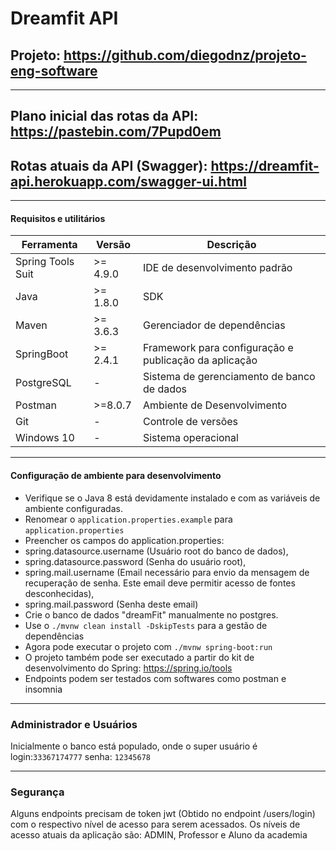 # Dreamfit API
## Projeto: https://github.com/diegodnz/projeto-eng-software

-----------------------------
## Plano inicial das rotas da API: https://pastebin.com/7Pupd0em
## Rotas atuais da API (Swagger): https://dreamfit-api.herokuapp.com/swagger-ui.html
-----------------------------

#### Requisitos e utilitários

| Ferramenta| Versão | Descrição                            |
|-----------|--------|--------------------------------------|
| Spring Tools Suit   | >= 4.9.0     |IDE de desenvolvimento padrão         |
| Java      | >= 1.8.0  |SDK                                   |
| Maven     | >=  3.6.3 |Gerenciador de dependências           |
| SpringBoot | >= 2.4.1  |Framework para configuração e publicação da aplicação|
| PostgreSQL | -      |Sistema de gerenciamento de banco de dados|
| Postman   | >=8.0.7 |Ambiente de Desenvolvimento|
| Git       | -      |Controle de versões|
| Windows 10    | -      |Sistema operacional|

-----------------------------
#### Configuração de ambiente para desenvolvimento

- Verifique se o Java 8 está devidamente instalado e com as variáveis de ambiente configuradas.
- Renomear o ```application.properties.example``` para ```application.properties```
- Preencher os campos do application.properties:
- spring.datasource.username (Usuário root do banco de dados), 
- spring.datasource.password (Senha do usuário root), 
- spring.mail.username (Email necessário para envio da mensagem de recuperação de senha. Este email deve permitir acesso de fontes desconhecidas), 
- spring.mail.password (Senha deste email)
- Crie o banco de dados "dreamFit" manualmente no postgres.
- Use o ```./mvnw clean install -DskipTests``` para a gestão de dependências
- Agora pode executar o projeto com ```./mvnw spring-boot:run```
- O projeto também pode ser executado a partir do kit de desenvolvimento do Spring: https://spring.io/tools
- Endpoints podem ser testados com softwares como postman e insomnia

-----------------------------
### Administrador e Usuários

Inicialmente o banco está populado, onde o super usuário é
login:```33367174777``` senha:
```12345678```

-----------------------------
### Segurança
Alguns endpoints precisam de token jwt (Obtido no endpoint /users/login) com o respectivo nível de acesso para serem acessados. Os níveis de acesso atuais da aplicação são: ADMIN, Professor e Aluno da academia
